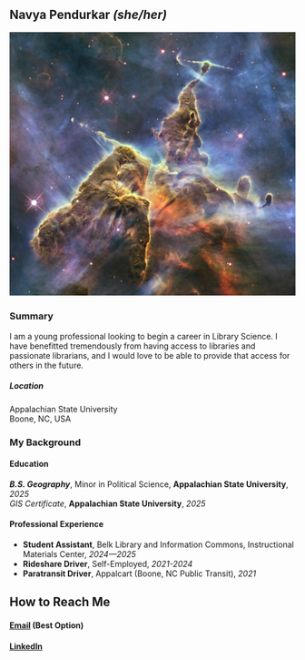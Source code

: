 ## **Navya Pendurkar** *(she/her)*
![Carina Nebula photo from the Hubble Space Telescope](/NASA-Image.jpg) 
<!--- Above should eventually be replaced with a picture of me, and a link to something I've done --->

### Summary
I am a young professional looking to begin a career in Library Science. I have benefitted tremendously from having access to libraries and passionate librarians, and I would love to be able to provide that access for others in the future. 
<br/>

##### Location
Appalachian State University  
Boone, NC, USA


### My Background

#### Education
***B.S. Geography***, Minor in Political Science, **Appalachian State University**, *2025*  
*GIS Certificate*, **Appalachian State University**, *2025*
#### Professional Experience
* **Student Assistant**, Belk Library and Information Commons, Instructional Materials Center, *2024—2025*
* **Rideshare Driver**, Self-Employed, *2021-2024*
* **Paratransit Driver**, Appalcart (Boone, NC Public Transit), *2021*

## How to Reach Me
#### [Email](mailto:navyapendurkar@gmail.com) (Best Option)
#### [LinkedIn](https://www.linkedin.com/in/navya-pendurkar)
